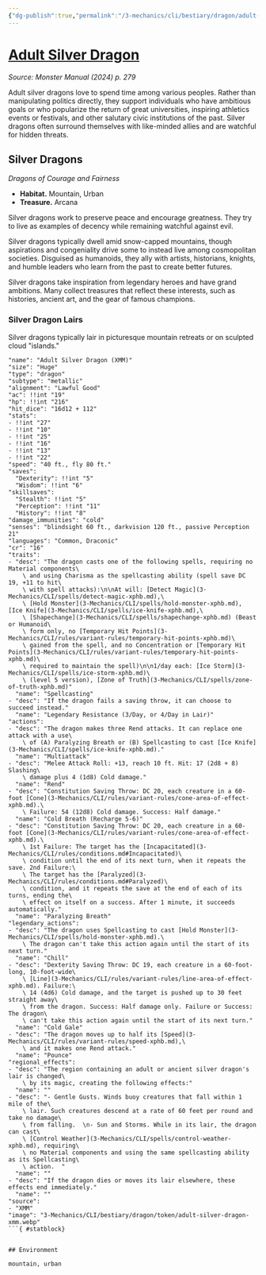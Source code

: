 ```yaml
---
{"dg-publish":true,"permalink":"/3-mechanics/cli/bestiary/dragon/adult-silver-dragon-xmm/","tags":["ttrpg-cli/compendium/src/5e/xmm","ttrpg-cli/monster/cr/16","ttrpg-cli/monster/environment/mountain","ttrpg-cli/monster/environment/urban","ttrpg-cli/monster/size/huge","ttrpg-cli/monster/type/dragon/metallic"],"noteIcon":""}
---
```


# [Adult Silver Dragon](3-Mechanics\CLI\bestiary\dragon/adult-silver-dragon-xmm.md)
*Source: Monster Manual (2024) p. 279*  

Adult silver dragons love to spend time among various peoples. Rather than manipulating politics directly, they support individuals who have ambitious goals or who popularize the return of great universities, inspiring athletics events or festivals, and other salutary civic institutions of the past. Silver dragons often surround themselves with like-minded allies and are watchful for hidden threats.

## Silver Dragons

*Dragons of Courage and Fairness*

- **Habitat.** Mountain, Urban  
- **Treasure.** Arcana  

Silver dragons work to preserve peace and encourage greatness. They try to live as examples of decency while remaining watchful against evil.

Silver dragons typically dwell amid snow-capped mountains, though aspirations and congeniality drive some to instead live among cosmopolitan societies. Disguised as humanoids, they ally with artists, historians, knights, and humble leaders who learn from the past to create better futures.

Silver dragons take inspiration from legendary heroes and have grand ambitions. Many collect treasures that reflect these interests, such as histories, ancient art, and the gear of famous champions.

### Silver Dragon Lairs

Silver dragons typically lair in picturesque mountain retreats or on sculpted cloud "islands."

```statblock
"name": "Adult Silver Dragon (XMM)"
"size": "Huge"
"type": "dragon"
"subtype": "metallic"
"alignment": "Lawful Good"
"ac": !!int "19"
"hp": !!int "216"
"hit_dice": "16d12 + 112"
"stats":
- !!int "27"
- !!int "10"
- !!int "25"
- !!int "16"
- !!int "13"
- !!int "22"
"speed": "40 ft., fly 80 ft."
"saves":
  "Dexterity": !!int "5"
  "Wisdom": !!int "6"
"skillsaves":
  "Stealth": !!int "5"
  "Perception": !!int "11"
  "History": !!int "8"
"damage_immunities": "cold"
"senses": "blindsight 60 ft., darkvision 120 ft., passive Perception 21"
"languages": "Common, Draconic"
"cr": "16"
"traits":
- "desc": "The dragon casts one of the following spells, requiring no Material components\
    \ and using Charisma as the spellcasting ability (spell save DC 19, +11 to hit\
    \ with spell attacks):\n\nAt will: [Detect Magic](3-Mechanics/CLI/spells/detect-magic-xphb.md),\
    \ [Hold Monster](3-Mechanics/CLI/spells/hold-monster-xphb.md), [Ice Knife](3-Mechanics/CLI/spells/ice-knife-xphb.md),\
    \ [Shapechange](3-Mechanics/CLI/spells/shapechange-xphb.md) (Beast or Humanoid\
    \ form only, no [Temporary Hit Points](3-Mechanics/CLI/rules/variant-rules/temporary-hit-points-xphb.md)\
    \ gained from the spell, and no Concentration or [Temporary Hit Points](3-Mechanics/CLI/rules/variant-rules/temporary-hit-points-xphb.md)\
    \ required to maintain the spell)\n\n1/day each: [Ice Storm](3-Mechanics/CLI/spells/ice-storm-xphb.md)\
    \ (level 5 version), [Zone of Truth](3-Mechanics/CLI/spells/zone-of-truth-xphb.md)"
  "name": "Spellcasting"
- "desc": "If the dragon fails a saving throw, it can choose to succeed instead."
  "name": "Legendary Resistance (3/Day, or 4/Day in Lair)"
"actions":
- "desc": "The dragon makes three Rend attacks. It can replace one attack with a use\
    \ of (A) Paralyzing Breath or (B) Spellcasting to cast [Ice Knife](3-Mechanics/CLI/spells/ice-knife-xphb.md)."
  "name": "Multiattack"
- "desc": "Melee Attack Roll: +13, reach 10 ft. Hit: 17 (2d8 + 8) Slashing\
    \ damage plus 4 (1d8) Cold damage."
  "name": "Rend"
- "desc": "Constitution Saving Throw: DC 20, each creature in a 60-foot [Cone](3-Mechanics/CLI/rules/variant-rules/cone-area-of-effect-xphb.md).\
    \ Failure: 54 (12d8) Cold damage. Success: Half damage."
  "name": "Cold Breath (Recharge 5-6)"
- "desc": "Constitution Saving Throw: DC 20, each creature in a 60-foot [Cone](3-Mechanics/CLI/rules/variant-rules/cone-area-of-effect-xphb.md).\
    \ 1st Failure: The target has the [Incapacitated](3-Mechanics/CLI/rules/conditions.md#Incapacitated)\
    \ condition until the end of its next turn, when it repeats the save. 2nd Failure:\
    \ The target has the [Paralyzed](3-Mechanics/CLI/rules/conditions.md#Paralyzed)\
    \ condition, and it repeats the save at the end of each of its turns, ending the\
    \ effect on itself on a success. After 1 minute, it succeeds automatically."
  "name": "Paralyzing Breath"
"legendary_actions":
- "desc": "The dragon uses Spellcasting to cast [Hold Monster](3-Mechanics/CLI/spells/hold-monster-xphb.md).\
    \ The dragon can't take this action again until the start of its next turn."
  "name": "Chill"
- "desc": "Dexterity Saving Throw: DC 19, each creature in a 60-foot-long, 10-foot-wide\
    \ [Line](3-Mechanics/CLI/rules/variant-rules/line-area-of-effect-xphb.md). Failure:\
    \ 14 (4d6) Cold damage, and the target is pushed up to 30 feet straight away\
    \ from the dragon. Success: Half damage only. Failure or Success: The dragon\
    \ can't take this action again until the start of its next turn."
  "name": "Cold Gale"
- "desc": "The dragon moves up to half its [Speed](3-Mechanics/CLI/rules/variant-rules/speed-xphb.md),\
    \ and it makes one Rend attack."
  "name": "Pounce"
"regional_effects":
- "desc": "The region containing an adult or ancient silver dragon's lair is changed\
    \ by its magic, creating the following effects:"
  "name": ""
- "desc": "- Gentle Gusts. Winds buoy creatures that fall within 1 mile of the\
    \ lair. Such creatures descend at a rate of 60 feet per round and take no damage\
    \ from falling.  \n- Sun and Storms. While in its lair, the dragon can cast\
    \ [Control Weather](3-Mechanics/CLI/spells/control-weather-xphb.md), requiring\
    \ no Material components and using the same spellcasting ability as its Spellcasting\
    \ action.  "
  "name": ""
- "desc": "If the dragon dies or moves its lair elsewhere, these effects end immediately."
  "name": ""
"source":
- "XMM"
"image": "3-Mechanics/CLI/bestiary/dragon/token/adult-silver-dragon-xmm.webp"
```{ #statblock}


## Environment

mountain, urban